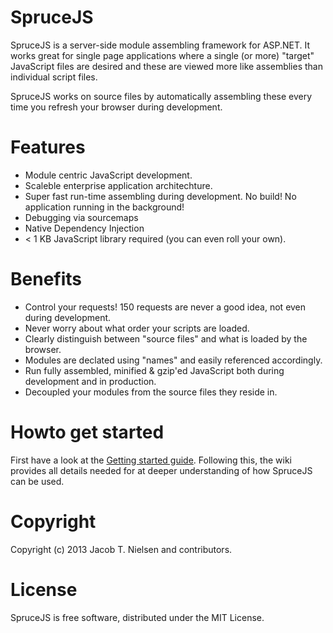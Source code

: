 SpruceJS
========

SpruceJS is a server-side module assembling framework for ASP.NET. It works great for single page applications where a single (or more) "target" JavaScript files are desired and these are viewed more like assemblies than individual script files.

SpruceJS works on source files by automatically assembling these every time you refresh your browser during development.

Features
========
* Module centric JavaScript development.
* Scaleble enterprise application architechture.
* Super fast run-time assembling during development. No build! No application running in the background!
* Debugging via sourcemaps
* Native Dependency Injection
* < 1 KB JavaScript library required (you can even roll your own).

Benefits
========
* Control your requests! 150 requests are never a good idea, not even during development.
* Never worry about what order your scripts are loaded.
* Clearly distinguish between "source files" and what is loaded by the browser.
* Modules are declated using "names" and easily referenced accordingly.
* Run fully assembled, minified & gzip'ed JavaScript both during development and in production.
* Decoupled your modules from the source files they reside in.

Howto get started
===============
First have a look at the [Getting started guide](https://github.com/whoknewdk/SpruceJS/wiki/Getting-started). Following this, the wiki provides all details needed for at deeper understanding of how SpruceJS can be used.

Copyright
=========
Copyright (c) 2013 Jacob T. Nielsen and contributors.

License
=======
SpruceJS is free software, distributed under the MIT License.
